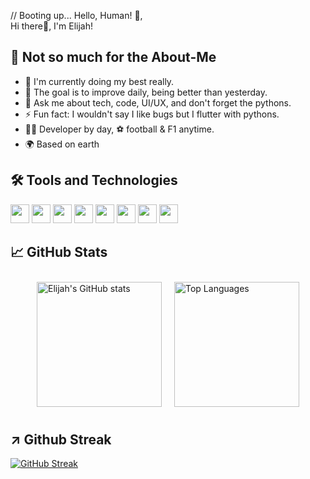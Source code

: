 // Booting up... Hello, Human! 🤖,<br> 
Hi there👋, I'm Elijah!

 
## 🚀 Not so much for the About-Me
- 🔭 I'm currently doing my best really.
- 🌱 The goal is to improve daily, being better than yesterday.
- 💬 Ask me about tech, code, UI/UX, and don't forget the pythons.
- ⚡ Fun fact: I wouldn't say I like bugs but I flutter with pythons.
- 👨‍💻 Developer by day, ⚽ football & F1 anytime.
- 🌍 Based on earth


## 🛠️ Tools and Technologies
[<img src="https://www.python.org/static/community_logos/python-logo-generic.svg" height="30">](https://www.python.org/)
[<img src="https://www.vectorlogo.zone/logos/flutterio/flutterio-icon.svg" height="30">](https://flutter.dev/)
[<img src="https://www.vectorlogo.zone/logos/javascript/javascript-icon.svg" height="30">](https://www.javascript.com/)
[<img src="https://www.vectorlogo.zone/logos/github/github-icon.svg" height="30">](https://www.github.com/)
[<img src="https://www.vectorlogo.zone/logos/w3_html5/w3_html5-icon.svg" height="30">](https://html.com/)
[<img src="https://www.vectorlogo.zone/logos/netlifyapp_watercss/netlifyapp_watercss-icon.svg" height="30">](https://www.w3schools.com/css/css_intro.asp)
[<img src="https://www.vectorlogo.zone/logos/figma/figma-icon.svg" height="30">](https://www.figma.com/)
[<img src="https://www.vectorlogo.zone/logos/dartlang/dartlang-icon.svg" height="30">](https://www.dart.dev/)



## 📈 GitHub Stats
<div style="display: flex; justify-content: center; flex-wrap: wrap;">
  <img src="https://github-readme-stats.vercel.app/api?username=MwesigwaElijahK&show_icons=true&theme=radical" alt="Elijah's GitHub stats" style="height: 200px; margin: 10px;"/>
  <img src="https://github-readme-stats.vercel.app/api/top-langs/?username=MwesigwaElijahK&layout=compact&theme=radical" alt="Top Languages" style="height: 200px; margin: 10px;"/>
</div>

## ↗️ Github Streak
[![GitHub Streak](https://github-readme-streak-stats.herokuapp.com?user=codemaker2015&theme=blueberry&date_format=M%20j%5B%2C%20Y%5D)](https://git.io/streak-stats)


